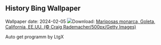 ## History Bing Wallpaper
Wallpaper date: 2024-02-05
![](https://www.bing.com/th?id=OHR.WesternMonarchs_ES-ES7926880512_UHD.jpg&w=1000)Download: [Mariposas monarca, Goleta, California, EE.UU. (© Craig Rademacher/500px/Getty Images)](https://www.bing.com/th?id=OHR.WesternMonarchs_ES-ES7926880512_UHD.jpg)

Auto get programm by LtgX
